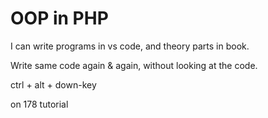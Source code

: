 # OOP in PHP

I can write programs in vs code, and theory parts in book.

Write same code again & again, without looking at the code.

ctrl + alt + down-key

on 178 tutorial
